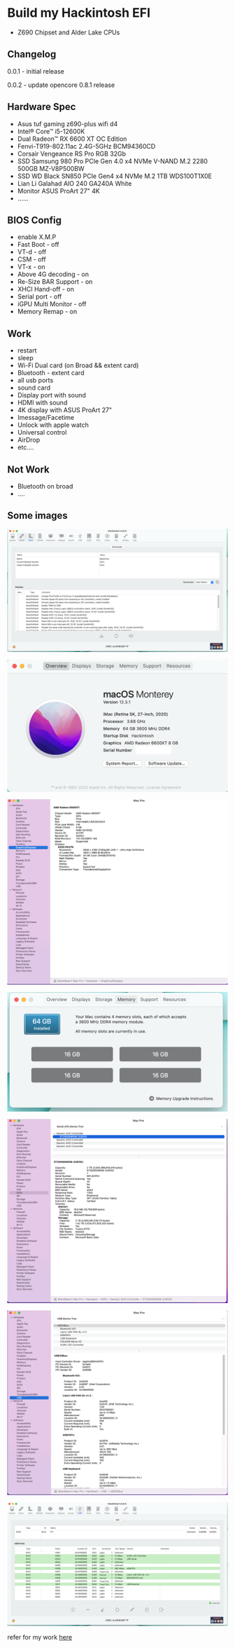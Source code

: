 # Build my Hackintosh EFI
- Z690 Chipset and Alder Lake CPUs

## Changelog

0.0.1 - initial release

0.0.2 - update opencore 0.8.1 release


## Hardware Spec
- Asus tuf gaming z690-plus wifi d4
- Intel® Core™ i5-12600K
- Dual Radeon™ RX 6600 XT OC Edition
- Fenvi-T919-802.11ac 2.4G-5GHz BCM94360CD
- Corsair Vengeance RS Pro RGB 32Gb
- SSD Samsung 980 Pro PCIe Gen 4.0 x4 NVMe V-NAND M.2 2280 500GB MZ-V8P500BW
- SSD WD Black SN850 PCIe Gen4 x4 NVMe M.2 1TB WDS100T1X0E
- Lian Li Galahad AIO 240 GA240A White
- Monitor ASUS ProArt 27" 4K
- ......

## BIOS Config
 - enable X.M.P
 - Fast Boot - off
 - VT-d - off
 - CSM - off
 - VT-x - on
 - Above 4G decoding - on
 - Re-Size BAR Support - on
 - XHCI Hand-off - on
 - Serial port - off
 - iGPU Multi Monitor - off
 - Memory Remap - on
 
## Work
- restart
- sleep
- Wi-Fi Dual card (on Broad && extent card)
- Bluetooth - extent card
- all usb ports
- sound card
- Display port with sound
- HDMI with sound
- 4K display with ASUS ProArt 27"
- Imessage/Facetime
- Unlock with apple watch
- Universal control 
- AirDrop
- etc....
## Not Work 
- Bluetooth on broad
- ....

## Some images
![](img/opencore.png)

![](img/about.png)

![](img/vga.png)

![](img/ram.png)

![](img/sata.png)

![](img/usb.png)

![](img/usb2.png)


refer for my work [here](https://www.reddit.com/r/hackintosh/comments/sp1zgv/opencore_alder_lake_12thgen_intel_hackintosh/)
